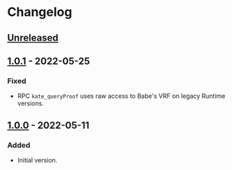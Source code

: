# Changelog

## [Unreleased]

## [1.0.1] - 2022-05-25
### Fixed
- RPC `kate_queryProof` uses raw access to Babe's VRF on legacy Runtime versions.

## [1.0.0] - 2022-05-11
### Added
- Initial version.


[Unreleased]: https://github.com/maticnetwork/avail/compare/v1.0.0..HEAD
[1.0.1]: https://github.com/maticnetwork/avail/compare/v1.0.0..v1.0.1
[1.0.0]: https://github.com/maticnetwork/avail/releases/tag/v1.0.0
